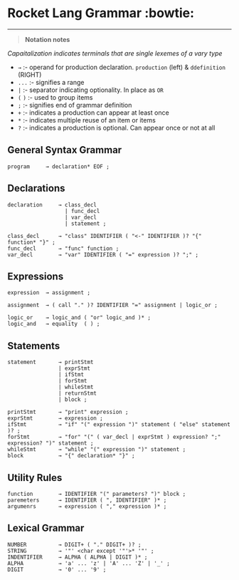 # Rocket Lang Grammar :bowtie:

---

> **Notation notes**

*Capaitalization indicates terminals that are single lexemes of a vary type*

+ `→`       :- operand for production declaration. `production` (left) & `ddefinition` (RIGHT)
+ `...`     :- signifies a range
+ `|`       :- separator indicating optionality. In place as `OR`
+ `(` `)`   :- used to group items
+ `;`       :- signifies end of grammar definition
+ `+`       :- indicates a production can appear at least once
+ `*`       :- indicates multiple reuse of an item or items
+ `?`       :- indicates a production is optional. Can appear once or not at all

## General Syntax Grammar
```rocket
program     → declaration* EOF ;
```

## Declarations
```rocket
declaration     → class_decl
                  | func_decl
                  | var_decl
                  | statement ;

class_decl      → "class" IDENTIFIER ( "<-" IDENTIFIER )? "{" function* "}" ;
func_decl       → "func" function ;
var_decl        → "var" IDENTIFIER ( "=" expression )? ";" ;
```

## Expressions

```rocket
expression  → assignment ;

assignment  → ( call "." )? IDENTIFIER "=" assignment | logic_or ;

logic_or    → logic_and ( "or" logic_and )* ;
logic_and   → equality  ( ) ;
```

## Statements

```rocket
statement       → printStmt
                | exprStmt
                | ifStmt
                | forStmt
                | whileStmt
                | returnStmt
                | block ;

printStmt       → "print" expression ;
exprStmt        → expression ;
ifStmt          → "if" "(" expression ")" statement ( "else" statement )? ;
forStmt         → "for" "(" ( var_decl | exprStmt ) expression? ";" expression? ")" statement ;
whileStmt       → "while" "(" expression ")" statement ;
block           → "{" declaration* "}" ;
```

## Utility Rules
```
function        → IDENTIFIER "(" parameters? ")" block ;
paremeters      → IDENTIFIER ( ", IDENTIFIER" )* ;
argumenrs       → expression ( "," expression )* ;
```

## Lexical Grammar

```
NUMBER          → DIGIT+ ( "." DIGIT+ )? ;
STRING          → '"' <char except '"'>* '"' ;
INDENTIFIER     → ALPHA ( ALPHA | DIGIT )* ;
ALPHA           → 'a' ... 'z' | 'A' ... 'Z' | '_' ;
DIGIT           → '0' ... '9' ;
```
